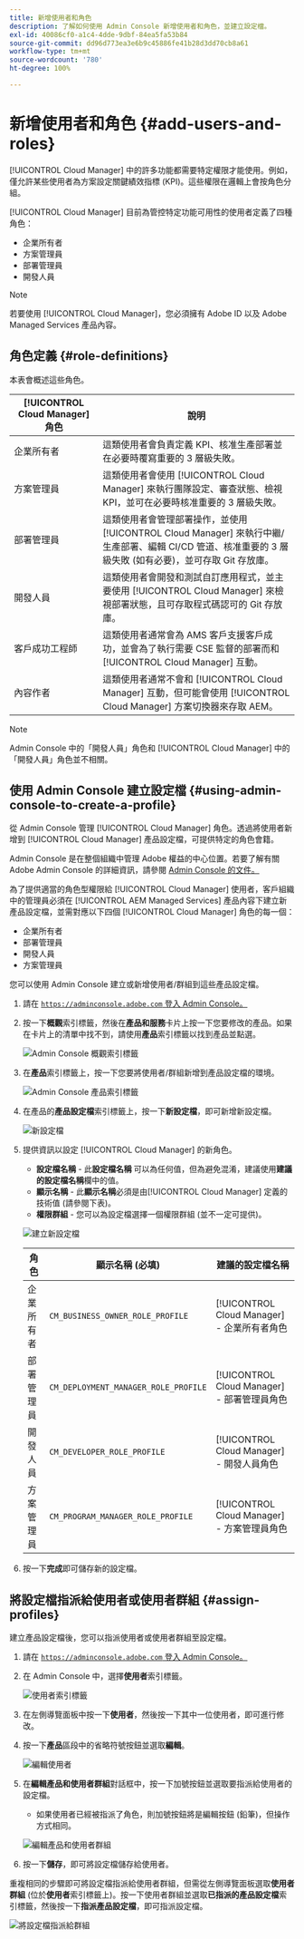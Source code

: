 ```yaml
---
title: 新增使用者和角色
description: 了解如何使用 Admin Console 新增使用者和角色，並建立設定檔。
exl-id: 40086cf0-a1c4-4dde-9dbf-84ea5fa53b84
source-git-commit: dd96d773ea3e6b9c45886fe41b28d3dd70cb8a61
workflow-type: tm+mt
source-wordcount: '780'
ht-degree: 100%

---
```



# 新增使用者和角色 {#add-users-and-roles}

[!UICONTROL Cloud Manager] 中的許多功能都需要特定權限才能使用。例如，僅允許某些使用者為方案設定關鍵績效指標 (KPI)。這些權限在邏輯上會按角色分組。

[!UICONTROL Cloud Manager] 目前為管控特定功能可用性的使用者定義了四種角色：

* 企業所有者
* 方案管理員
* 部署管理員
* 開發人員

>[!NOTE]
>
>若要使用 [!UICONTROL Cloud Manager]，您必須擁有 Adobe ID 以及 Adobe Managed Services 產品內容。

## 角色定義 {#role-definitions}

本表會概述這些角色。

| [!UICONTROL Cloud Manager] 角色 | 說明 |
|--- |--- |
| 企業所有者 | 這類使用者會負責定義 KPI、核准生產部署並在必要時覆寫重要的 3 層級失敗。 |
| 方案管理員 | 這類使用者會使用 [!UICONTROL Cloud Manager] 來執行團隊設定、審查狀態、檢視 KPI，並可在必要時核准重要的 3 層級失敗。 |
| 部署管理員 | 這類使用者會管理部署操作，並使用 [!UICONTROL Cloud Manager] 來執行中繼/生產部署、編輯 CI/CD 管道、核准重要的 3 層級失敗 (如有必要)，並可存取 Git 存放庫。 |
| 開發人員 | 這類使用者會開發和測試自訂應用程式，並主要使用 [!UICONTROL Cloud Manager] 來檢視部署狀態，且可存取程式碼認可的 Git 存放庫。 |
| 客戶成功工程師 | 這類使用者通常會為 AMS 客戶支援客戶成功，並會為了執行需要 CSE 監督的部署而和 [!UICONTROL Cloud Manager] 互動。 |
| 內容作者 | 這類使用者通常不會和 [!UICONTROL Cloud Manager] 互動，但可能會使用 [!UICONTROL Cloud Manager] 方案切換器來存取 AEM。 |

>[!NOTE]
>
>Admin Console 中的「開發人員」角色和 [!UICONTROL Cloud Manager] 中的「開發人員」角色並不相關。

## 使用 Admin Console 建立設定檔 {#using-admin-console-to-create-a-profile}

從 Admin Console 管理 [!UICONTROL Cloud Manager] 角色。透過將使用者新增到 [!UICONTROL Cloud Manager] 產品設定檔，可提供特定的角色會籍。

Admin Console 是在整個組織中管理 Adob&#x200B;&#x200B;e 權益的中心位置。若要了解有關 Adobe Admin Console 的詳細資訊，請參閱 [Admin Console 的文件。](https://helpx.adobe.com/tw/enterprise/using/admin-console.html)

為了提供適當的角色型權限給 [!UICONTROL Cloud Manager] 使用者，客戶組織中的管理員必須在 [!UICONTROL AEM Managed Services] 產品內容下建立新產品設定檔，並需對應以下四個 [!UICONTROL Cloud Manager] 角色的每一個：

* 企業所有者
* 部署管理員
* 開發人員
* 方案管理員

您可以使用 Admin Console 建立或新增使用者/群組到這些產品設定檔。

1. 請在 [`https://adminconsole.adobe.com` 登入 Admin Console。](https://adminconsole.adobe.com)

1. 按一下&#x200B;**概觀**&#x200B;索引標籤，然後在&#x200B;**產品和服務**&#x200B;卡片上按一下您要修改的產品。如果在卡片上的清單中找不到，請使用&#x200B;**產品**&#x200B;索引標籤以找到產品並點選。

   ![Admin Console 概觀索引標籤](/help/assets/admin-console-overview.png)

1. 在&#x200B;**產品**&#x200B;索引標籤上，按一下您要將使用者/群組新增到產品設定檔的環境。

   ![Admin Console 產品索引標籤](/help/assets/admin-console-product.png)

1. 在產品的&#x200B;**產品設定檔**&#x200B;索引標籤上，按一下&#x200B;**新設定檔**，即可新增新設定檔。

   ![新設定檔](/help/assets/admin-console-product-profiles.png)

1. 提供資訊以設定 [!UICONTROL Cloud Manager] 的新角色。

   * **設定檔名稱** - 此&#x200B;**設定檔名稱** 可以為任何值，但為避免混淆，建議使用&#x200B;**建議的設定檔名稱**&#x200B;欄中的值。
   * **顯示名稱** - 此&#x200B;**顯示名稱**&#x200B;必須是由[!UICONTROL Cloud Manager] 定義的技術值 (請參閱下表)。
   * **權限群組** - 您可以為設定檔選擇一個權限群組 (並不一定可提供)。

   ![建立新設定檔](/help/assets/screen_shot_2018-05-04at171819.png)

   | 角色 | 顯示名稱 (必填) | 建議的設定檔名稱 |
   |---|---|---|
   | 企業所有者 | `CM_BUSINESS_OWNER_ROLE_PROFILE` | [!UICONTROL Cloud Manager] - 企業所有者角色 |
   | 部署管理員 | `CM_DEPLOYMENT_MANAGER_ROLE_PROFILE` | [!UICONTROL Cloud Manager] - 部署管理員角色 |
   | 開發人員 | `CM_DEVELOPER_ROLE_PROFILE` | [!UICONTROL Cloud Manager] - 開發人員角色 |
   | 方案管理員 | `CM_PROGRAM_MANAGER_ROLE_PROFILE` | [!UICONTROL Cloud Manager] - 方案管理員角色 |


1. 按一下&#x200B;**完成**&#x200B;即可儲存新的設定檔。

## 將設定檔指派給使用者或使用者群組 {#assign-profiles}

建立產品設定檔後，您可以指派使用者或使用者群組至設定檔。

1. 請在 [`https://adminconsole.adobe.com` 登入 Admin Console。](https://adminconsole.adobe.com)

1. 在 Admin Console 中，選擇&#x200B;**使用者**&#x200B;索引標籤。

   ![使用者索引標籤](/help/assets/admin-console-users.png)

1. 在左側導覽面板中按一下&#x200B;**使用者**，然後按一下其中一位使用者，即可進行修改。

1. 按一下&#x200B;**產品**&#x200B;區段中的省略符號按鈕並選取&#x200B;**編輯**。

   ![編輯使用者](/help/assets/admin-console-edit-user.png)

1. 在&#x200B;**編輯產品和使用者群組**&#x200B;對話框中，按一下加號按鈕並選取要指派給使用者的設定檔。

   * 如果使用者已經被指派了角色，則加號按鈕將是編輯按鈕 (鉛筆)，但操作方式相同。

   ![編輯產品和使用者群組](/help/assets/admin-console-edit-products-and-user-groups.png)

1. 按一下&#x200B;**儲存**，即可將設定檔儲存給使用者。

重複相同的步驟即可將設定檔指派給使用者群組，但需從左側導覽面板選取&#x200B;**使用者群組** (位於&#x200B;**使用者**&#x200B;索引標籤上)。按一下使用者群組並選取&#x200B;**已指派的產品設定檔**&#x200B;索引標籤，然後按一下&#x200B;**指派產品設定檔**，即可指派設定檔。

![將設定檔指派給群組](/help/assets/admin-console-edit-user-groups.png)
